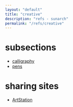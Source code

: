 ```yaml
---
layout: "default"
title: "creative"
description: "refs - sunarch"
permalink: "/refs/creative"
---
```


# subsections

- [calligraphy](calligraphy.md)
- [pens](pens.md)

# sharing sites

- [ArtStation](https://www.artstation.com)
